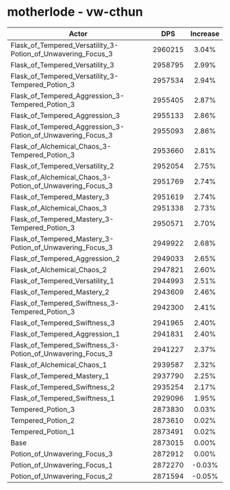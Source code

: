 # motherlode - vw-cthun
| Actor | DPS | Increase |
|---|:---:|:---:|
|Flask_of_Tempered_Versatility_3-Potion_of_Unwavering_Focus_3|2960215|3.04%|
|Flask_of_Tempered_Versatility_3|2958795|2.99%|
|Flask_of_Tempered_Versatility_3-Tempered_Potion_3|2957534|2.94%|
|Flask_of_Tempered_Aggression_3-Tempered_Potion_3|2955405|2.87%|
|Flask_of_Tempered_Aggression_3|2955133|2.86%|
|Flask_of_Tempered_Aggression_3-Potion_of_Unwavering_Focus_3|2955093|2.86%|
|Flask_of_Alchemical_Chaos_3-Tempered_Potion_3|2953660|2.81%|
|Flask_of_Tempered_Versatility_2|2952054|2.75%|
|Flask_of_Alchemical_Chaos_3-Potion_of_Unwavering_Focus_3|2951769|2.74%|
|Flask_of_Tempered_Mastery_3|2951619|2.74%|
|Flask_of_Alchemical_Chaos_3|2951338|2.73%|
|Flask_of_Tempered_Mastery_3-Tempered_Potion_3|2950571|2.70%|
|Flask_of_Tempered_Mastery_3-Potion_of_Unwavering_Focus_3|2949922|2.68%|
|Flask_of_Tempered_Aggression_2|2949033|2.65%|
|Flask_of_Alchemical_Chaos_2|2947821|2.60%|
|Flask_of_Tempered_Versatility_1|2944993|2.51%|
|Flask_of_Tempered_Mastery_2|2943609|2.46%|
|Flask_of_Tempered_Swiftness_3-Tempered_Potion_3|2942300|2.41%|
|Flask_of_Tempered_Swiftness_3|2941965|2.40%|
|Flask_of_Tempered_Aggression_1|2941831|2.40%|
|Flask_of_Tempered_Swiftness_3-Potion_of_Unwavering_Focus_3|2941227|2.37%|
|Flask_of_Alchemical_Chaos_1|2939587|2.32%|
|Flask_of_Tempered_Mastery_1|2937790|2.25%|
|Flask_of_Tempered_Swiftness_2|2935254|2.17%|
|Flask_of_Tempered_Swiftness_1|2929096|1.95%|
|Tempered_Potion_3|2873830|0.03%|
|Tempered_Potion_2|2873610|0.02%|
|Tempered_Potion_1|2873491|0.02%|
|Base|2873015|0.00%|
|Potion_of_Unwavering_Focus_3|2872912|0.00%|
|Potion_of_Unwavering_Focus_1|2872270|-0.03%|
|Potion_of_Unwavering_Focus_2|2871594|-0.05%|
